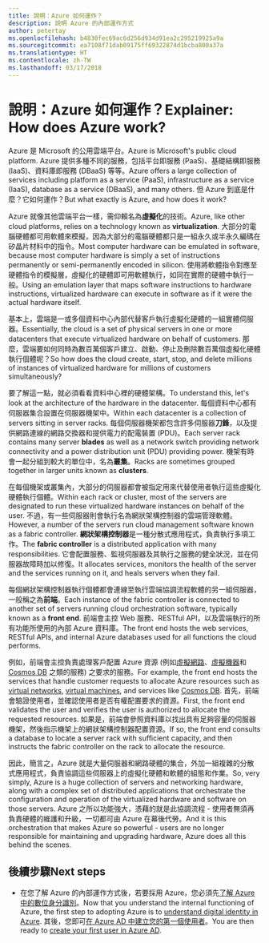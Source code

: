 ```yaml
---
title: 說明：Azure 如何運作？
description: 說明 Azure 的內部運作方式
author: petertay
ms.openlocfilehash: b4830fec69ac6d256d934d91ea2c295219925a9a
ms.sourcegitcommit: ea7108f71dab09175ff69322874d1bcba800a37a
ms.translationtype: HT
ms.contentlocale: zh-TW
ms.lasthandoff: 03/17/2018
---
```

# <a name="explainer-how-does-azure-work"></a><span data-ttu-id="30a45-103">說明：Azure 如何運作？</span><span class="sxs-lookup"><span data-stu-id="30a45-103">Explainer: How does Azure work?</span></span>

<span data-ttu-id="30a45-104">Azure 是 Microsoft 的公用雲端平台。</span><span class="sxs-lookup"><span data-stu-id="30a45-104">Azure is Microsoft's public cloud platform.</span></span> <span data-ttu-id="30a45-105">Azure 提供多種不同的服務，包括平台即服務 (PaaS)、基礎結構即服務 (IaaS)、資料庫即服務 (DBaaS) 等等。</span><span class="sxs-lookup"><span data-stu-id="30a45-105">Azure offers a large collection of services including platform as a service (PaaS), infrastructure as a service (IaaS), database as a service (DBaaS), and many others.</span></span> <span data-ttu-id="30a45-106">但 Azure 到底是什麼？它如何運作？</span><span class="sxs-lookup"><span data-stu-id="30a45-106">But what exactly is Azure, and how does it work?</span></span>

<span data-ttu-id="30a45-107">Azure 就像其他雲端平台一樣，需仰賴名為**虛擬化**的技術。</span><span class="sxs-lookup"><span data-stu-id="30a45-107">Azure, like other cloud platforms, relies on a technology known as **virtualization**.</span></span> <span data-ttu-id="30a45-108">大部分的電腦硬體都可用軟體來模擬，因為大部分的電腦硬體都只是一組永久或半永久編碼在矽晶片材料中的指令。</span><span class="sxs-lookup"><span data-stu-id="30a45-108">Most computer hardware can be emulated in software, because most computer hardware is simply a set of instructions permanently or semi-permanently encoded in silicon.</span></span> <span data-ttu-id="30a45-109">使用將軟體指令對應至硬體指令的模擬層，虛擬化的硬體即可用軟體執行，如同在實際的硬體中執行一般。</span><span class="sxs-lookup"><span data-stu-id="30a45-109">Using an emulation layer that maps software instructions to hardware instructions, virtualized hardware can execute in software as if it were the actual hardware itself.</span></span>

<span data-ttu-id="30a45-110">基本上，雲端是一或多個資料中心內部代替客戶執行虛擬化硬體的一組實體伺服器。</span><span class="sxs-lookup"><span data-stu-id="30a45-110">Essentially, the cloud is a set of physical servers in one or more datacenters that execute virtualized hardware on behalf of customers.</span></span> <span data-ttu-id="30a45-111">那麼，雲端要如何同時為數百萬個客戶建立、啟動、停止及刪除數百萬個虛擬化硬體執行個體呢？</span><span class="sxs-lookup"><span data-stu-id="30a45-111">So how does the cloud create, start, stop, and delete millions of instances of virtualized hardware for millions of customers simultaneously?</span></span>

<span data-ttu-id="30a45-112">要了解這一點，就必須看看資料中心裡的硬體架構。</span><span class="sxs-lookup"><span data-stu-id="30a45-112">To understand this, let's look at the architecture of the hardware in the datacenter.</span></span>  <span data-ttu-id="30a45-113">每個資料中心都有伺服器集合設置在伺服器機架中。</span><span class="sxs-lookup"><span data-stu-id="30a45-113">Within each datacenter is a collection of servers sitting in server racks.</span></span> <span data-ttu-id="30a45-114">每個伺服器機架都包含許多伺服器**刀鋒**，以及提供網路連線的網路交換器和提供電力的配電裝置 (PDU)。</span><span class="sxs-lookup"><span data-stu-id="30a45-114">Each server rack contains many server **blades** as well as a network switch providing network connectivity and a power distribution unit (PDU) providing power.</span></span> <span data-ttu-id="30a45-115">機架有時會一起分組到較大的單位中，名為**叢集**。</span><span class="sxs-lookup"><span data-stu-id="30a45-115">Racks are sometimes grouped together in larger units known as **clusters**.</span></span> 

<span data-ttu-id="30a45-116">在每個機架或叢集內，大部分的伺服器都會被指定用來代替使用者執行這些虛擬化硬體執行個體。</span><span class="sxs-lookup"><span data-stu-id="30a45-116">Within each rack or cluster, most of the servers are designated to run these virtualized hardware instances on behalf of the user.</span></span> <span data-ttu-id="30a45-117">不過，有一些伺服器則會執行名為網狀架構控制器的雲端管理軟體。</span><span class="sxs-lookup"><span data-stu-id="30a45-117">However, a number of the servers run cloud management software known as a fabric controller.</span></span> <span data-ttu-id="30a45-118">**網狀架構控制器**是一種分散式應用程式，負責執行多項工作。</span><span class="sxs-lookup"><span data-stu-id="30a45-118">The **fabric controller** is a distributed application with many responsibilities.</span></span> <span data-ttu-id="30a45-119">它會配置服務、監視伺服器及其執行之服務的健全狀況，並在伺服器故障時加以修復。</span><span class="sxs-lookup"><span data-stu-id="30a45-119">It allocates services, monitors the health of the server and the services running on it, and heals servers when they fail.</span></span>

<span data-ttu-id="30a45-120">每個網狀架構控制器執行個體都會連線至執行雲端協調流程軟體的另一組伺服器，一般稱之為**前端**。</span><span class="sxs-lookup"><span data-stu-id="30a45-120">Each instance of the fabric controller is connected to another set of servers running cloud orchestration software, typically known as a **front end**.</span></span> <span data-ttu-id="30a45-121">前端會主控 Web 服務、RESTful API，以及雲端執行的所有功能所使用的內部 Azure 資料庫。</span><span class="sxs-lookup"><span data-stu-id="30a45-121">The front end hosts the web services, RESTful APIs, and internal Azure databases used for all functions the cloud performs.</span></span> 

<span data-ttu-id="30a45-122">例如，前端會主控負責處理客戶配置 Azure 資源 (例如[虛擬網路][vnet]、[虛擬機器][vms]和 [Cosmos DB][cosmosdb] 之類的服務) 之要求的服務。</span><span class="sxs-lookup"><span data-stu-id="30a45-122">For example, the front end hosts the services that handle customer requests to allocate Azure resources such as [virtual networks][vnet], [virtual machines][vms], and services like [Cosmos DB][cosmosdb].</span></span> <span data-ttu-id="30a45-123">首先，前端會驗證使用者，並確認使用者是否有權配置要求的資源。</span><span class="sxs-lookup"><span data-stu-id="30a45-123">First, the front end validates the user and verifies the user is authorized to allocate the requested resources.</span></span> <span data-ttu-id="30a45-124">如果是，前端會參照資料庫以找出具有足夠容量的伺服器機架，然後指示機架上的網狀架構控制器配置資源。</span><span class="sxs-lookup"><span data-stu-id="30a45-124">If so, the front end consults a database to locate a server rack with sufficient capacity, and then instructs the fabric controller on the rack to allocate the resource.</span></span>

<span data-ttu-id="30a45-125">因此，簡言之，Azure 就是大量伺服器和網路硬體的集合，外加一組複雜的分散式應用程式，負責協調這些伺服器上的虛擬化硬體和軟體的組態和作業。</span><span class="sxs-lookup"><span data-stu-id="30a45-125">So, very simply, Azure is a huge collection of servers and networking hardware, along with a complex set of distributed applications that orchestrate the configuration and operation of the virtualized hardware and software on those servers.</span></span> <span data-ttu-id="30a45-126">Azure 之所以功能強大，憑藉的就是此協調流程 - 使用者無須再負責硬體的維護和升級，一切都可由 Azure 在幕後代勞。</span><span class="sxs-lookup"><span data-stu-id="30a45-126">And it is this orchestration that makes Azure so powerful - users are no longer responsible for maintaining and upgrading hardware, Azure does all this behind the scenes.</span></span> 

## <a name="next-steps"></a><span data-ttu-id="30a45-127">後續步驟</span><span class="sxs-lookup"><span data-stu-id="30a45-127">Next steps</span></span>

* <span data-ttu-id="30a45-128">在您了解 Azure 的內部運作方式後，若要採用 Azure，您必須先[了解 Azure 中的數位身分識別](tenant-explainer.md)。</span><span class="sxs-lookup"><span data-stu-id="30a45-128">Now that you understand the internal functioning of Azure, the first step to adopting Azure is to [understand digital identity in Azure](tenant-explainer.md).</span></span> <span data-ttu-id="30a45-129">其後，您即可[在 Azure AD 中建立您的第一個使用者][docs-add-users-to-aad]。</span><span class="sxs-lookup"><span data-stu-id="30a45-129">You are then ready to [create your first user in Azure AD][docs-add-users-to-aad].</span></span>

<!-- Links -->

[cosmosdb]: /azure/cosmos-db/introduction
[docs-add-users-to-aad]: /azure/active-directory/add-users-azure-active-directory?toc=/azure/architecture/cloud-adoption-guide/toc.json
[vms]: /azure/virtual-machines/
[vnet]: /azure/virtual-network/virtual-networks-overview
